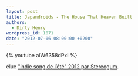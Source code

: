 ```yaml
---
layout: post
title: Japandroids - The House That Heaven Built
authors:
  - Dirty Henry
wordpress_id: 1071
date: "2012-07-06 08:00:00 +0200"
---
```


{% youtube alW6358dPxI %}

élue
["indie song de l’été" 2012 par Stereogum](https://stereogum.com/1083812/and-the-indie-song-of-the-summer-2012-is/top-stories/).
